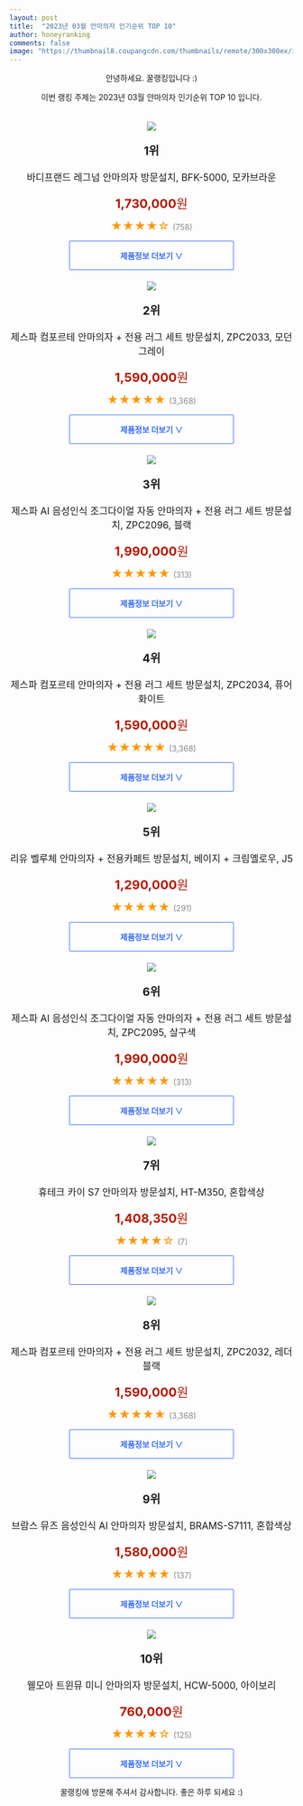 ```yaml
---
layout: post
title:  "2023년 03월 안마의자 인기순위 TOP 10"
author: honeyranking
comments: false
image: "https://thumbnail8.coupangcdn.com/thumbnails/remote/300x300ex/image/retail/images/2021/10/12/16/5/c5063129-734c-418e-a417-00cfceb90939.jpg"
---
```

<p style="text-align: center;">안녕하세요. 꿀랭킹입니다 :)</p>
<p style="text-align: center;">이번 랭킹 주제는 2023년 03월 안마의자 인기순위 TOP 10 입니다.</p><center><img src="https://thumbnail8.coupangcdn.com/thumbnails/remote/300x300ex/image/retail/images/2021/10/12/16/5/c5063129-734c-418e-a417-00cfceb90939.jpg" style="margin-top:20px" /></center><p style="text-align: center; font-size: 20px"><b>1위</b></p><p style="text-align: center; font-size: 17px">바디프랜드 레그넘 안마의자 방문설치, BFK-5000, 모카브라운</p><p style="text-align: center;"><span style="color: #b61800; font-size: 22px;"><b>1,730,000</b>원</span></p><p style="text-align: center;"><span style="color: #ff9600; font-size: 20px;">★★★★☆ </span><span style="color: #878787;">(758)</span></p><center><a href="https://link.coupang.com/a/QYskP"><div style="font-size: 14px; display: inline-block; padding: 15px 90px; color: #346aff; border-radius: 2px; border: 1px solid #346aff; cursor: pointer;"><b>제품정보 더보기 &or;</b></div></a></center><center><img src="https://thumbnail8.coupangcdn.com/thumbnails/remote/300x300ex/image/retail/images/4337411647896921-a2e3c482-6d8b-405c-8ff1-968ce6edd956.jpg" style="margin-top:20px" /></center><p style="text-align: center; font-size: 20px"><b>2위</b></p><p style="text-align: center; font-size: 17px">제스파 컴포르테 안마의자 + 전용 러그 세트 방문설치, ZPC2033, 모던그레이</p><p style="text-align: center;"><span style="color: #b61800; font-size: 22px;"><b>1,590,000</b>원</span></p><p style="text-align: center;"><span style="color: #ff9600; font-size: 20px;">★★★★★ </span><span style="color: #878787;">(3,368)</span></p><center><a href="https://link.coupang.com/a/QYskR"><div style="font-size: 14px; display: inline-block; padding: 15px 90px; color: #346aff; border-radius: 2px; border: 1px solid #346aff; cursor: pointer;"><b>제품정보 더보기 &or;</b></div></a></center><center><img src="https://thumbnail7.coupangcdn.com/thumbnails/remote/300x300ex/image/retail/images/2877896395974085-59a0d3b9-3c5f-4a14-9b97-3d27e4bb7ebb.jpg" style="margin-top:20px" /></center><p style="text-align: center; font-size: 20px"><b>3위</b></p><p style="text-align: center; font-size: 17px">제스파 AI 음성인식 조그다이얼 자동 안마의자 + 전용 러그 세트 방문설치, ZPC2096, 블랙</p><p style="text-align: center;"><span style="color: #b61800; font-size: 22px;"><b>1,990,000</b>원</span></p><p style="text-align: center;"><span style="color: #ff9600; font-size: 20px;">★★★★★ </span><span style="color: #878787;">(313)</span></p><center><a href="https://link.coupang.com/a/QYskT"><div style="font-size: 14px; display: inline-block; padding: 15px 90px; color: #346aff; border-radius: 2px; border: 1px solid #346aff; cursor: pointer;"><b>제품정보 더보기 &or;</b></div></a></center><center><img src="https://thumbnail10.coupangcdn.com/thumbnails/remote/300x300ex/image/retail/images/658676027516425-36194475-815a-4c5a-b0ad-dff6bf654cfb.jpg" style="margin-top:20px" /></center><p style="text-align: center; font-size: 20px"><b>4위</b></p><p style="text-align: center; font-size: 17px">제스파 컴포르테 안마의자 + 전용 러그 세트 방문설치, ZPC2034, 퓨어화이트</p><p style="text-align: center;"><span style="color: #b61800; font-size: 22px;"><b>1,590,000</b>원</span></p><p style="text-align: center;"><span style="color: #ff9600; font-size: 20px;">★★★★★ </span><span style="color: #878787;">(3,368)</span></p><center><a href="https://link.coupang.com/a/QYskU"><div style="font-size: 14px; display: inline-block; padding: 15px 90px; color: #346aff; border-radius: 2px; border: 1px solid #346aff; cursor: pointer;"><b>제품정보 더보기 &or;</b></div></a></center><center><img src="https://thumbnail7.coupangcdn.com/thumbnails/remote/300x300ex/image/retail/images/950869487964537-18a78935-f842-4d7f-aa25-76f2941dfd00.jpg" style="margin-top:20px" /></center><p style="text-align: center; font-size: 20px"><b>5위</b></p><p style="text-align: center; font-size: 17px">리유 벨루체 안마의자 + 전용카페트 방문설치, 베이지 + 크림옐로우, J5</p><p style="text-align: center;"><span style="color: #b61800; font-size: 22px;"><b>1,290,000</b>원</span></p><p style="text-align: center;"><span style="color: #ff9600; font-size: 20px;">★★★★★ </span><span style="color: #878787;">(291)</span></p><center><a href="https://link.coupang.com/a/QYskV"><div style="font-size: 14px; display: inline-block; padding: 15px 90px; color: #346aff; border-radius: 2px; border: 1px solid #346aff; cursor: pointer;"><b>제품정보 더보기 &or;</b></div></a></center><center><img src="https://thumbnail6.coupangcdn.com/thumbnails/remote/300x300ex/image/retail/images/1676277359079211-65d8ac23-b5a9-4a83-b21a-0793fbf4a6f9.jpg" style="margin-top:20px" /></center><p style="text-align: center; font-size: 20px"><b>6위</b></p><p style="text-align: center; font-size: 17px">제스파 AI 음성인식 조그다이얼 자동 안마의자 + 전용 러그 세트 방문설치, ZPC2095, 살구색</p><p style="text-align: center;"><span style="color: #b61800; font-size: 22px;"><b>1,990,000</b>원</span></p><p style="text-align: center;"><span style="color: #ff9600; font-size: 20px;">★★★★★ </span><span style="color: #878787;">(313)</span></p><center><a href="https://link.coupang.com/a/QYskW"><div style="font-size: 14px; display: inline-block; padding: 15px 90px; color: #346aff; border-radius: 2px; border: 1px solid #346aff; cursor: pointer;"><b>제품정보 더보기 &or;</b></div></a></center><center><img src="https://thumbnail8.coupangcdn.com/thumbnails/remote/300x300ex/image/retail/images/2021/07/09/9/1/9867b3bc-ab0e-4e81-b2c3-6b1a1e980a78.jpg" style="margin-top:20px" /></center><p style="text-align: center; font-size: 20px"><b>7위</b></p><p style="text-align: center; font-size: 17px">휴테크 카이 S7 안마의자 방문설치, HT-M350, 혼합색상</p><p style="text-align: center;"><span style="color: #b61800; font-size: 22px;"><b>1,408,350</b>원</span></p><p style="text-align: center;"><span style="color: #ff9600; font-size: 20px;">★★★★☆ </span><span style="color: #878787;">(7)</span></p><center><a href="https://link.coupang.com/a/QYskX"><div style="font-size: 14px; display: inline-block; padding: 15px 90px; color: #346aff; border-radius: 2px; border: 1px solid #346aff; cursor: pointer;"><b>제품정보 더보기 &or;</b></div></a></center><center><img src="https://thumbnail7.coupangcdn.com/thumbnails/remote/300x300ex/image/retail/images/1840634809957500-cd2ffe9e-15d9-4e54-ae8b-60478789e423.jpg" style="margin-top:20px" /></center><p style="text-align: center; font-size: 20px"><b>8위</b></p><p style="text-align: center; font-size: 17px">제스파 컴포르테 안마의자 + 전용 러그 세트 방문설치, ZPC2032, 레더블랙</p><p style="text-align: center;"><span style="color: #b61800; font-size: 22px;"><b>1,590,000</b>원</span></p><p style="text-align: center;"><span style="color: #ff9600; font-size: 20px;">★★★★★ </span><span style="color: #878787;">(3,368)</span></p><center><a href="https://link.coupang.com/a/QYskZ"><div style="font-size: 14px; display: inline-block; padding: 15px 90px; color: #346aff; border-radius: 2px; border: 1px solid #346aff; cursor: pointer;"><b>제품정보 더보기 &or;</b></div></a></center><center><img src="https://thumbnail6.coupangcdn.com/thumbnails/remote/300x300ex/image/retail/images/5989431045214561-92f60893-acd0-49b4-b38a-26bb08a002f9.jpg" style="margin-top:20px" /></center><p style="text-align: center; font-size: 20px"><b>9위</b></p><p style="text-align: center; font-size: 17px">브람스 뮤즈 음성인식 AI 안마의자 방문설치, BRAMS-S7111, 혼합색상</p><p style="text-align: center;"><span style="color: #b61800; font-size: 22px;"><b>1,580,000</b>원</span></p><p style="text-align: center;"><span style="color: #ff9600; font-size: 20px;">★★★★★ </span><span style="color: #878787;">(137)</span></p><center><a href="https://link.coupang.com/a/QYsk1"><div style="font-size: 14px; display: inline-block; padding: 15px 90px; color: #346aff; border-radius: 2px; border: 1px solid #346aff; cursor: pointer;"><b>제품정보 더보기 &or;</b></div></a></center><center><img src="https://thumbnail9.coupangcdn.com/thumbnails/remote/300x300ex/image/vendor_inventory/232c/29878971a1886a8f719a4177f158e649d5adafa7ebf106f932f191c777c6.jpg" style="margin-top:20px" /></center><p style="text-align: center; font-size: 20px"><b>10위</b></p><p style="text-align: center; font-size: 17px">웰모아 트윈뮤 미니 안마의자 방문설치, HCW-5000, 아이보리</p><p style="text-align: center;"><span style="color: #b61800; font-size: 22px;"><b>760,000</b>원</span></p><p style="text-align: center;"><span style="color: #ff9600; font-size: 20px;">★★★★☆ </span><span style="color: #878787;">(125)</span></p><center><a href="https://link.coupang.com/a/QYsk3"><div style="font-size: 14px; display: inline-block; padding: 15px 90px; color: #346aff; border-radius: 2px; border: 1px solid #346aff; cursor: pointer;"><b>제품정보 더보기 &or;</b></div></a></center><p style="text-align: center;">꿀랭킹에 방문해 주셔서 감사합니다. 좋은 하루 되세요 :)</p>